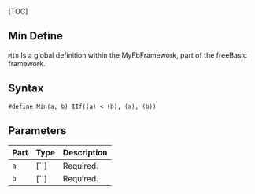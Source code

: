 [TOC]
## Min Define

`Min` Is a global definition within the MyFbFramework, part of the freeBasic framework.
## Syntax

```freeBasic
#define Min(a, b) IIf((a) < (b), (a), (b))
```

## Parameters

|Part|Type|Description|
| :------------ | :------------ | :------------ |
|`a`|[``]|Required.|
|`b`|[``]|Required.|
